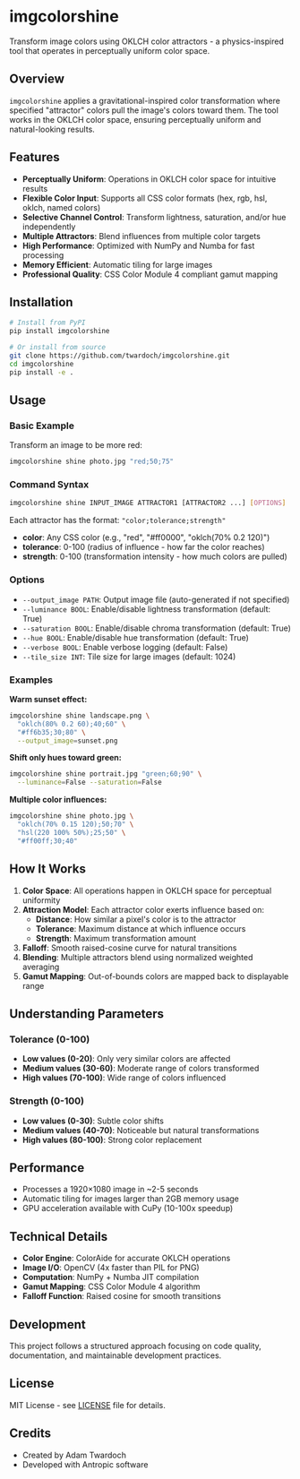 # imgcolorshine

Transform image colors using OKLCH color attractors - a physics-inspired tool that operates in perceptually uniform color space.

## Overview

`imgcolorshine` applies a gravitational-inspired color transformation where specified "attractor" colors pull the image's colors toward them. The tool works in the OKLCH color space, ensuring perceptually uniform and natural-looking results.

## Features

- **Perceptually Uniform**: Operations in OKLCH color space for intuitive results
- **Flexible Color Input**: Supports all CSS color formats (hex, rgb, hsl, oklch, named colors)
- **Selective Channel Control**: Transform lightness, saturation, and/or hue independently
- **Multiple Attractors**: Blend influences from multiple color targets
- **High Performance**: Optimized with NumPy and Numba for fast processing
- **Memory Efficient**: Automatic tiling for large images
- **Professional Quality**: CSS Color Module 4 compliant gamut mapping

## Installation

```bash
# Install from PyPI
pip install imgcolorshine

# Or install from source
git clone https://github.com/twardoch/imgcolorshine.git
cd imgcolorshine
pip install -e .
```

## Usage

### Basic Example

Transform an image to be more red:

```bash
imgcolorshine shine photo.jpg "red;50;75"
```

### Command Syntax

```bash
imgcolorshine shine INPUT_IMAGE ATTRACTOR1 [ATTRACTOR2 ...] [OPTIONS]
```

Each attractor has the format: `"color;tolerance;strength"`

- **color**: Any CSS color (e.g., "red", "#ff0000", "oklch(70% 0.2 120)")
- **tolerance**: 0-100 (radius of influence - how far the color reaches)
- **strength**: 0-100 (transformation intensity - how much colors are pulled)

### Options

- `--output_image PATH`: Output image file (auto-generated if not specified)
- `--luminance BOOL`: Enable/disable lightness transformation (default: True)
- `--saturation BOOL`: Enable/disable chroma transformation (default: True)
- `--hue BOOL`: Enable/disable hue transformation (default: True)
- `--verbose BOOL`: Enable verbose logging (default: False)
- `--tile_size INT`: Tile size for large images (default: 1024)

### Examples

**Warm sunset effect:**
```bash
imgcolorshine shine landscape.png \
  "oklch(80% 0.2 60);40;60" \
  "#ff6b35;30;80" \
  --output_image=sunset.png
```

**Shift only hues toward green:**
```bash
imgcolorshine shine portrait.jpg "green;60;90" \
  --luminance=False --saturation=False
```

**Multiple color influences:**
```bash
imgcolorshine shine photo.jpg \
  "oklch(70% 0.15 120);50;70" \
  "hsl(220 100% 50%);25;50" \
  "#ff00ff;30;40"
```


## How It Works

1. **Color Space**: All operations happen in OKLCH space for perceptual uniformity
2. **Attraction Model**: Each attractor color exerts influence based on:
   - **Distance**: How similar a pixel's color is to the attractor
   - **Tolerance**: Maximum distance at which influence occurs
   - **Strength**: Maximum transformation amount
3. **Falloff**: Smooth raised-cosine curve for natural transitions
4. **Blending**: Multiple attractors blend using normalized weighted averaging
5. **Gamut Mapping**: Out-of-bounds colors are mapped back to displayable range

## Understanding Parameters

### Tolerance (0-100)
- **Low values (0-20)**: Only very similar colors are affected
- **Medium values (30-60)**: Moderate range of colors transformed
- **High values (70-100)**: Wide range of colors influenced

### Strength (0-100)
- **Low values (0-30)**: Subtle color shifts
- **Medium values (40-70)**: Noticeable but natural transformations
- **High values (80-100)**: Strong color replacement

## Performance

- Processes a 1920×1080 image in ~2-5 seconds
- Automatic tiling for images larger than 2GB memory usage
- GPU acceleration available with CuPy (10-100x speedup)

## Technical Details

- **Color Engine**: ColorAide for accurate OKLCH operations
- **Image I/O**: OpenCV (4x faster than PIL for PNG)
- **Computation**: NumPy + Numba JIT compilation
- **Gamut Mapping**: CSS Color Module 4 algorithm
- **Falloff Function**: Raised cosine for smooth transitions

## Development

This project follows a structured approach focusing on code quality, documentation, and maintainable development practices.

## License

MIT License - see [LICENSE](LICENSE) file for details.

## Credits

- Created by Adam Twardoch
- Developed with Antropic software
